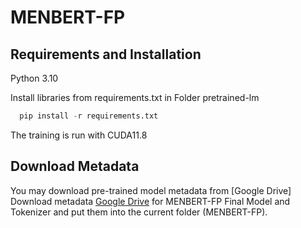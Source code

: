 
# MENBERT-FP

## Requirements and Installation

Python 3.10

Install libraries from requirements.txt in Folder pretrained-lm

```python
  pip install -r requirements.txt
```
The training is run with CUDA11.8

## Download Metadata
You may download pre-trained model metadata from [Google Drive]
Download metadata [Google Drive](https://drive.google.com/drive/folders/1Q14vicDej9c6yzYWPeek6M84LCh6I_bS?usp=share_link) for MENBERT-FP Final Model and Tokenizer and put them into the current folder (MENBERT-FP).